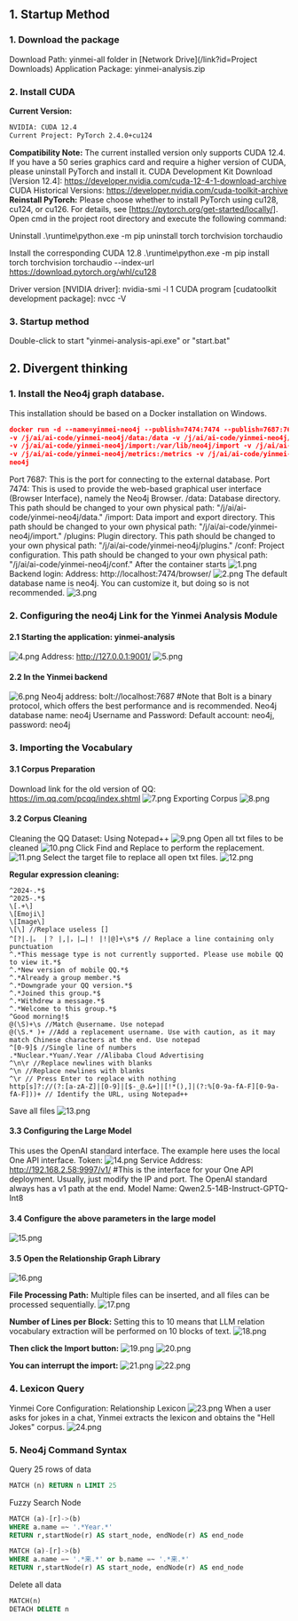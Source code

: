 ## 1. Startup Method
### 1. Download the package
Download Path: yinmei-all folder in [Network Drive](/link?id=Project Downloads)
Application Package: yinmei-analysis.zip

### 2. Install CUDA
**Current Version:**
```cmd
NVIDIA: CUDA 12.4
Current Project: PyTorch 2.4.0+cu124
```
**Compatibility Note:** The current installed version only supports CUDA 12.4. If you have a 50 series graphics card and require a higher version of CUDA, please uninstall PyTorch and install it.
CUDA Development Kit Download [Version 12.4]: https://developer.nvidia.com/cuda-12-4-1-download-archive
CUDA Historical Versions: https://developer.nvidia.com/cuda-toolkit-archive
**Reinstall PyTorch:** Please choose whether to install PyTorch using cu128, cu124, or cu126. For details, see [https://pytorch.org/get-started/locally/].
Open cmd in the project root directory and execute the following command:

Uninstall
.\runtime\python.exe -m pip uninstall torch torchvision torchaudio

Install the corresponding CUDA 12.8
.\runtime\python.exe -m pip install torch torchvision torchaudio --index-url https://download.pytorch.org/whl/cu128

Driver version [NVIDIA driver]: nvidia-smi -l 1
CUDA program [cudatoolkit development package]: nvcc -V

### 3. Startup method
Double-click to start "yinmei-analysis-api.exe" or "start.bat"

## 2. Divergent thinking
### 1. Install the Neo4j graph database.
This installation should be based on a Docker installation on Windows.
```json
docker run -d --name=yinmei-neo4j --publish=7474:7474 --publish=7687:7687 `
-v /j/ai/ai-code/yinmei-neo4j/data:/data -v /j/ai/ai-code/yinmei-neo4j/logs:/logs `
-v /j/ai/ai-code/yinmei-neo4j/import:/var/lib/neo4j/import -v /j/ai/ai-code/yinmei-neo4j/plugins:/plugins `
-v /j/ai/ai-code/yinmei-neo4j/metrics:/metrics -v /j/ai/ai-code/yinmei-neo4j/conf:/var/lib/neo4j/conf `
neo4j
```
Port 7687: This is the port for connecting to the external database.
Port 7474: This is used to provide the web-based graphical user interface (Browser Interface), namely the Neo4j Browser.
/data: Database directory. This path should be changed to your own physical path: "/j/ai/ai-code/yinmei-neo4j/data."
/import: Data import and export directory. This path should be changed to your own physical path: "/j/ai/ai-code/yinmei-neo4j/import."
/plugins: Plugin directory. This path should be changed to your own physical path: "/j/ai/ai-code/yinmei-neo4j/plugins."
/conf: Project configuration. This path should be changed to your own physical path: "/j/ai/ai-code/yinmei-neo4j/conf."
After the container starts
![1.png](../images/yinmei-analysis/1.png)
Backend login:
Address: http://localhost:7474/browser/
![2.png](../images/yinmei-analysis/2.png)
The default database name is neo4j. You can customize it, but doing so is not recommended.
![3.png](../images/yinmei-analysis/3.png)

### 2. Configuring the neo4j Link for the Yinmei Analysis Module
#### 2.1 Starting the application: yinmei-analysis
![4.png](../images/yinmei-analysis/4.png)
Address: http://127.0.0.1:9001/
![5.png](../images/yinmei-analysis/5.png)
#### 2.2 In the Yinmei backend
![6.png](../images/yinmei-analysis/6.png)
Neo4j address: bolt://localhost:7687 #Note that Bolt is a binary protocol, which offers the best performance and is recommended.
Neo4j database name: neo4j
Username and Password: Default account: neo4j, password: neo4j

### 3. Importing the Vocabulary
#### 3.1 Corpus Preparation
Download link for the old version of QQ: https://im.qq.com/pcqq/index.shtml
![7.png](../images/yinmei-analysis/7.png)
Exporting Corpus
![8.png](../images/yinmei-analysis/8.png)

#### 3.2 Corpus Cleaning
Cleaning the QQ Dataset:
Using Notepad++
![9.png](../images/yinmei-analysis/9.png)
Open all txt files to be cleaned
![10.png](../images/yinmei-analysis/10.png)
Click Find and Replace to perform the replacement.
![11.png](../images/yinmei-analysis/11.png)
Select the target file to replace all open txt files.
![12.png](../images/yinmei-analysis/12.png)

**Regular expression cleaning:**
```regexp
^2024-.*$
^2025-.*$
\[.+\]
\[Emoji\]
\[Image\]
\[\] //Replace useless []
^[?|.|。 |？ |,|，|…|！ |!|@]+\s*$ // Replace a line containing only punctuation
^.*This message type is not currently supported. Please use mobile QQ to view it.*$
^.*New version of mobile QQ.*$
^.*Already a group member.*$
^.*Downgrade your QQ version.*$
^.*Joined this group.*$
^.*Withdrew a message.*$
^.*Welcome to this group.*$
^Good morning!$
@(\S)+\s //Match @username. Use notepad
@(\S.* )+ //Add a replacement username. Use with caution, as it may match Chinese characters at the end. Use notepad
^[0-9]$ //Single line of numbers
.*Nuclear.*Yuan/.Year //Alibaba Cloud Advertising
^\n\r //Replace newlines with blanks
^\n //Replace newlines with blanks
^\r // Press Enter to replace with nothing
http[s]?://(?:[a-zA-Z]|[0-9]|[$-_@.&+]|[!*(),]|(?:%[0-9a-fA-F][0-9a-fA-F]))+ // Identify the URL, using Notepad++
```

Save all files
![13.png](../images/yinmei-analysis/13.png)

#### 3.3 Configuring the Large Model
This uses the OpenAI standard interface. The example here uses the local One API interface.
Token:
![14.png](../images/yinmei-analysis/14.png)
Service Address: http://192.168.2.58:9997/v1/ #This is the interface for your One API deployment. Usually, just modify the IP and port. The OpenAI standard always has a v1 path at the end.
Model Name: Qwen2.5-14B-Instruct-GPTQ-Int8

#### 3.4 Configure the above parameters in the large model
![15.png](../images/yinmei-analysis/15.png)

#### 3.5 Open the Relationship Graph Library
![16.png](../images/yinmei-analysis/16.png)

**File Processing Path:**
Multiple files can be inserted, and all files can be processed sequentially.
![17.png](../images/yinmei-analysis/17.png)

**Number of Lines per Block:**
Setting this to 10 means that LLM relation vocabulary extraction will be performed on 10 blocks of text.
![18.png](../images/yinmei-analysis/18.png)

**Then click the Import button:**
![19.png](../images/yinmei-analysis/19.png)
![20.png](../images/yinmei-analysis/20.png)

**You can interrupt the import:**
![21.png](../images/yinmei-analysis/21.png)
![22.png](../images/yinmei-analysis/22.png)

### 4. Lexicon Query
Yinmei Core Configuration: Relationship Lexicon
![23.png](../images/yinmei-analysis/23.png)
When a user asks for jokes in a chat, Yinmei extracts the lexicon and obtains the "Hell Jokes" corpus.
![24.png](../images/yinmei-analysis/24.png)

### 5. Neo4j Command Syntax
Query 25 rows of data
```sql
MATCH (n) RETURN n LIMIT 25
```

Fuzzy Search Node
```sql
MATCH (a)-[r]->(b)
WHERE a.name =~ '.*Year.*'
RETURN r,startNode(r) AS start_node, endNode(r) AS end_node
```
```sql
MATCH (a)-[r]->(b)
WHERE a.name =~ '.*来.*' or b.name =~ '.*来.*'
RETURN r,startNode(r) AS start_node, endNode(r) AS end_node
```

Delete all data
```sql
MATCH(n)
DETACH DELETE n
```